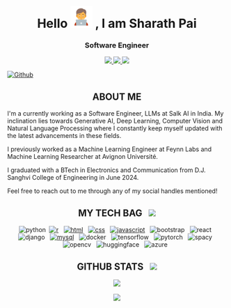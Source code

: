 <!--- <img src= "https://github.com/Sharath1036/Sharath1036/assets/83855796/ef01a6e7-cb94-410c-8d1f-b8c70f9bc8df" width="100%"> --->

<h1 align=center>Hello <img src="https://raw.githubusercontent.com/Sharath1036/Sharath1036/main/coder.png" width="50px"> , I am Sharath Pai</h1>

<h3 align="center">Software Engineer</h3>

<p align='center'>
  <a href='mailto:sharathpai107@gmail.com' target="_blank">
      <img src='https://img.shields.io/badge/-sharathpai107@gmail.com-c14438?style=flat&logo=Gmail&logoColor=white&link=mailto:sharathpai107.com'>
  </a>
  
 
  <a href='https://www.linkedin.com/in/sharathpai107/' target="_blank">
      <img src='https://img.shields.io/badge/-SharathPai-0072b1?style=flat&logo=Linkedin&logoColor=white&link=https://www.linkedin.com/in/sharathpai107/'>
  </a>
  
  <a href='https://www.instagram.com/sharath_1007/' target="_blank">
      <img src='https://img.shields.io/badge/-sharath_1007-0072b1?style=flat&logo=Instagram&logoColor=white&link=https://www.instagram.com/sharath_1007/'>
  </a>
 

[![Github](https://img.shields.io/github/followers/Sharath1036?label=Follow&style=social)](https://github.com/Sharath1036)

<h2 align="center">
    ABOUT ME
</h2>

I'm a currently working as a Software Engineer, LLMs at Salk AI in India. My inclination lies towards Generative AI, Deep Learning, Computer Vision and Natural Language Processing where I constantly keep myself updated with the latest advancements in these fields.

I previously worked as a Machine Learning Engineer at Feynn Labs and Machine Learning Researcher at Avignon Université. 

I graduated with a BTech in Electronics and Communication from D.J. Sanghvi College of Engineering in June 2024.

Feel free to reach out to me through any of my social handles mentioned!

<h2 align='center'> MY TECH BAG  &nbsp; <img src = "https://media2.giphy.com/media/QssGEmpkyEOhBCb7e1/giphy.gif?cid=ecf05e47a0n3gi1bfqntqmob8g9aid1oyj2wr3ds3mg700bl&rid=giphy.gif" width = 32px> </h2>
<p align='center'>
<!-- <a href="https://github.com/Sharath1036?tab=repositories&q=&type=&language=c&sort="><img src="https://cdn.worldvectorlogo.com/logos/c-1.svg" alt="c" width="40" height="40"/></a> &nbsp; -->
<img src="https://www.vectorlogo.zone/logos/python/python-icon.svg" alt="python" width="40" height="40"/>&nbsp;    
<a href="https://github.com/Sharath1036?tab=repositories&q=&type=&language=r&sort="><img src="https://www.vectorlogo.zone/logos/r-project/r-project-icon.svg" alt="r" width="40" height="40"/></a> &nbsp;
<a href="https://github.com/Sharath1036?tab=repositories&q=&type=&language=html&sort="><img src="https://www.vectorlogo.zone/logos/w3_html5/w3_html5-icon.svg" alt="html" width="40" height="40"/></a> &nbsp;
<a href="https://github.com/Sharath1036?tab=repositories&q=&type=&language=css&sort="><img src="https://www.vectorlogo.zone/logos/w3_css/w3_css-icon.svg" alt="css" width="40" height="40"/></a> &nbsp;
<a href="https://github.com/Sharath1036?tab=repositories&q=&type=&language=javascript&sort="><img src="https://seeklogo.com/images/J/javascript-js-logo-2949701702-seeklogo.com.png" alt="javascript" width="40" height="40"/></a> &nbsp;
<img src="https://www.vectorlogo.zone/logos/getbootstrap/getbootstrap-icon.svg" alt="bootstrap" width="40" height="40"/> &nbsp;  
<img src="https://www.vectorlogo.zone/logos/reactjs/reactjs-icon.svg" alt="react" width="40" height="40"/> &nbsp;
<!-- <img src="https://www.vectorlogo.zone/logos/mongodb/mongodb-icon.svg" alt="mongodb" width="40" height="40"/> &nbsp; -->
<img src="https://cdn.iconscout.com/icon/free/png-256/free-django-1-282754.png?f=webp&w=256" alt="django" width="40" height="40"/> &nbsp;
<!-- <img src="https://seeklogo.com/images/F/fastapi-logo-541BAA112F-seeklogo.com.png" alt="fastapi" width="40" height="40"/> &nbsp;  -->
<a href="https://github.com/Sharath1036?tab=repositories&q=&type=&language=tsql&sort="><img src="https://www.vectorlogo.zone/logos/mysql/mysql-icon.svg" alt="mysql" width="40" height="40"/></a> &nbsp;  
<img src="https://upload.wikimedia.org/wikipedia/commons/e/ea/Docker_%28container_engine%29_logo_%28cropped%29.png" alt="docker" width="60" height="40"/> &nbsp;
<img src="https://www.vectorlogo.zone/logos/tensorflow/tensorflow-icon.svg" alt="tensorflow" width="40" height="40"/> &nbsp;
<img src="https://www.vectorlogo.zone/logos/pytorch/pytorch-icon.svg" alt="pytorch" width="40" height="40"/> &nbsp;
<img src="https://media.tekpon.com/2023/02/spaCy-io-Logo.webp" alt="spacy" width="40" height="40"/> &nbsp;   
<img src="https://www.vectorlogo.zone/logos/opencv/opencv-icon.svg" alt="opencv" width="40" height="40"/> &nbsp;
<img src="https://cdn.worldvectorlogo.com/logos/huggingface-2.svg" alt="huggingface" width="40" height="40"/> &nbsp;  
<img src="https://www.vectorlogo.zone/logos/microsoft_azure/microsoft_azure-icon.svg" alt="azure" width="40" height="40"/> &nbsp;  

  <br>
</p>


<h2 align = 'center'>
    GITHUB STATS &nbsp; <img src = "https://raw.githubusercontent.com/Sharath1036/readme-icon-generator/main/github-cat.gif" width = 32px>
</h2>

<p align= "center"><img src= "https://github-readme-stats.vercel.app/api?username=Sharath1036&&show_icons=true&title_color=ffffff&icon_color=bb2acf&text_color=daf7dc&bg_color=151515" /></p>

<p align= "center"><img src= "https://api.githubtrends.io/user/svg/Sharath1036/langs?time_range=one_year&include_private=True&compact=True&theme=dark" /></p>
  
